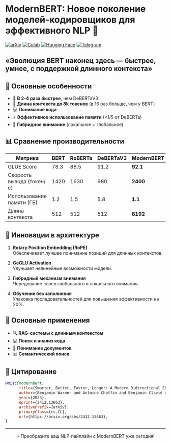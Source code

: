 # ModernBERT: Новое поколение моделей-кодировщиков для эффективного NLP 🚀

[![arXiv](https://img.shields.io/badge/arXiv-2406.XXXXX-b31b1b.svg)](https://arxiv.org/abs/2412.13663)
[![Colab](https://colab.research.google.com/assets/colab-badge.svg)](https://colab.research.google.com/drive/1g18LooJ32IIeeUc0cYuRqlcmOB4MiGoE?usp=sharing) 
[![Hugging Face](https://img.shields.io/badge/%F0%9F%A4%97%20Hugging%20Face-Models-yellow)](https://huggingface.co/answerdotai/ModernBERT-base)
[![Telegram](https://img.shields.io/badge/📢_Telegram_Channel-2CA5E0?style=flat)](https://t.me/TheWeeklyBrief)

## **«Эволюция BERT наконец здесь — быстрее, умнее, с поддержкой длинного контекста»**

## 📌 Основные особенности

- 🚀 **В 2-4 раза быстрее**, чем DeBERTaV3
- 📏 **Длина контекста до 8k токенов** (в 16 раз больше, чем у BERT)
- 💻 **Понимание кода**
- ⚡ **Эффективное использование памяти** (<1/5 от DeBERTa)
- 🧩 **Гибридное внимание** (локальное + глобальное)

## 📊 Сравнение производительности

| Метрика               | BERT | RoBERTa | DeBERTaV3 | ModernBERT |
|----------------------|------|---------|-----------|------------|
| GLUE Score           | 78.3 | 88.5    | 91.2      | **92.1**   |
| Скорость вывода (токен/с)| 1420 | 1630    | 980       | **2400**   |
| Использование памяти (ГБ)| 1.2  | 1.5     | 5.8       | **1.1**    |
| Длина контекста       | 512  | 512     | 512       | **8192**   |

## 🧠 Инновации в архитектуре

1. **Rotary Position Embedding (RoPE)**  
   Обеспечивает лучшее понимание позиций для длинных контекстов.

2. **GeGLU Activation**  
   Улучшает нелинейные возможности модели.

3. **Гибридный механизм внимания**  
   Чередование слоев глобального и локального внимания.

4. **Обучение без заполнения**  
   Упаковка последовательностей для повышения эффективности на 20%.

## 🌟 Основные применения

- 🔍 **RAG-системы с длинным контекстом**
- 💻 **Поиск и анализ кода**
- 📰 **Понимание документов**
- 📊 **Семантический поиск**

## 📜 Цитирование

```bibtex
@misc{modernbert,
      title={Smarter, Better, Faster, Longer: A Modern Bidirectional Encoder for Fast, Memory Efficient, and Long Context Finetuning and Inference}, 
      author={Benjamin Warner and Antoine Chaffin and Benjamin Clavié and Orion Weller and Oskar Hallström and Said Taghadouini and Alexis Gallagher and Raja Biswas and Faisal Ladhak and Tom Aarsen and Nathan Cooper and Griffin Adams and Jeremy Howard and Iacopo Poli},
      year={2024},
      eprint={2412.13663},
      archivePrefix={arXiv},
      primaryClass={cs.CL},
      url={https://arxiv.org/abs/2412.13663}, 
}
```

---

<p align="center">⚡ Преобразите ваш NLP-пайплайн с ModernBERT уже сегодня!</p>